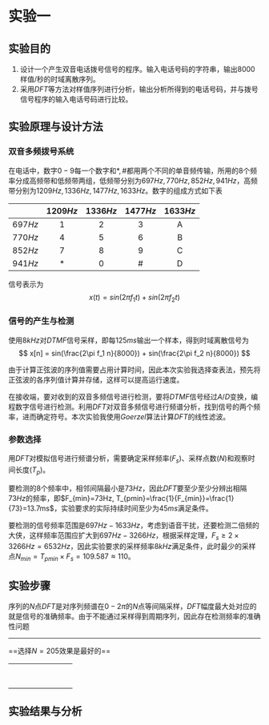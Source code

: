 # 实验一

## 实验目的

1. 设计一个产生双音电话拨号信号的程序。输入电话号码的字符串，输出$8000$样值/秒的时域离散序列。
2. 采用$DFT$等方法对样值序列进行分析，输出分析所得到的电话号码，并与拨号信号程序的输入电话号码进行比较。

## 实验原理与设计方法

### 双音多频拨号系统

在电话中，数字$0-9$每一个数字和$*,\#$都用两个不同的单音频传输，所用的$8$个频率分成高频带和低频带两组，低频带分别为$697Hz, 770Hz, 852Hz, 941Hz$，高频带分别为$1209Hz, 1336Hz, 1477Hz, 1633Hz$。数字的组成方式如下表

|      | $1209Hz$ | $1336Hz$ | $1477Hz$ | $1633Hz$ |
| :----: | :---: | :----: | :----: | :----: |
| $697Hz$ | 1 | 2 | 3 | A |
| $770Hz$ | 4 | 5 | 6 | B |
| $852Hz$ | 7 | 8 | 9 | C |
| $941Hz$ | * | 0 | # | D |

信号表示为
$$
x(t) = sin(2\pi f_1 t) + sin(2\pi f_2 t)
$$

### 信号的产生与检测

使用$8kHz$对$DTMF$信号采样，即每$125ms$输出一个样本，得到时域离散信号为
$$
x[n] = sin(\frac{2\pi f_1 n}{8000}) + sin(\frac{2\pi f_2 n}{8000})
$$


由于计算正弦波的序列值需要占用计算时间，因此本次实验我选择查表法，预先将正弦波的各序列值计算并存储，这样可以提高运行速度。

在接收端，要对收到的双音多频信号进行检测，要将$DTMF$信号经过$A/D$变换，编程数字信号进行检测。利用$DFT$对双音多频信号进行频谱分析，找到信号的两个频率，进而确定符号。本次实验我使用$Goerzel$算法计算$DFT$的线性滤波。

### 参数选择

 用$DFT$对模拟信号进行频谱分析，需要确定采样频率($F_s$)、采样点数($N$)和观察时间长度($T_p$)。

要检测的$8$个频率中，相邻间隔最小是$73Hz$，因此$DFT$要至少至少分辨出相隔$73Hz$的频率，即$F_{min}=73Hz, T_{pmin}=\frac{1}{F_{min}}=\frac{1}{73}=13.7ms$，实验要求的实际持续时间至少为$45ms$满足条件。

要检测的信号频率范围是$697Hz-1633Hz$，考虑到语音干扰，还要检测二倍频的大侠，这样频率范围应扩大到$697Hz-3266Hz$，根据采样定理，$F_s\ge 2\times 3266Hz=6532Hz$，因此实验要求的采样频率$8kHz$满足条件，此时最少的采样点$N_{min}=T_{pmin}\times F_s=109.587\approx 110$。

## 实验步骤

序列的$N$点$DFT$是对序列频谱在$0-2\pi$的$N$点等间隔采样，$DFT$幅度最大处对应的就是信号的准确频率。由于不能通过采样得到周期序列，因此存在检测频率的准确性问题

---

==选择$N=205$效果是最好的==

|      |      |      |      |      |      |      |      |
| :--: | :--: | :--: | :--: | :--: | :--: | :--: | :--: |
|      |      |      |      |      |      |      |      |
|      |      |      |      |      |      |      |      |
|      |      |      |      |      |      |      |      |
|      |      |      |      |      |      |      |      |
|      |      |      |      |      |      |      |      |
|      |      |      |      |      |      |      |      |
|      |      |      |      |      |      |      |      |
|      |      |      |      |      |      |      |      |

## 实验结果与分析

